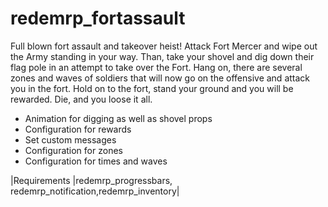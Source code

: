 # redemrp_fortassault

Full blown fort assault and takeover heist! Attack Fort Mercer and wipe out the Army standing in your way. Than, take your shovel and dig down their flag pole in an attempt to take over the Fort. Hang on, there are several zones and waves of soldiers that will now go on the offensive and attack you in the fort. Hold on to the fort, stand your ground and you will be rewarded. Die, and you loose it all.   

- Animation for digging as well as shovel props 
- Configuration for rewards 
- Set custom messages 
- Configuration for zones 
- Configuration for times and waves  

|Requirements |redemrp_progressbars, redemrp_notification,redemrp_inventory|
